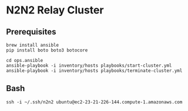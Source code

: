 # N2N2 Relay Cluster


## Prerequisites
```
brew install ansible
pip install boto boto3 botocore
```

```
cd ops.ansible
ansible-playbook -i inventory/hosts playbooks/start-cluster.yml
ansible-playbook -i inventory/hosts playbooks/terminate-cluster.yml
```

## Bash
```
ssh -i ~/.ssh/n2n2 ubuntu@ec2-23-21-226-144.compute-1.amazonaws.com 
```